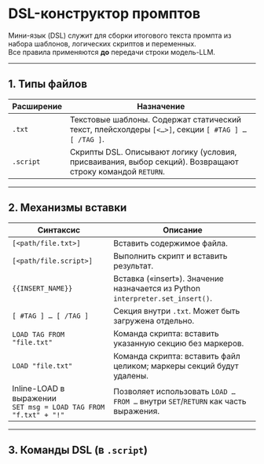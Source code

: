 # DSL-конструктор промптов

Мини-язык (DSL) служит для сборки итогового текста промпта из набора
шаблонов, логических скриптов и переменных.  
Все правила применяются **до** передачи строки модель-LLM.

---

## 1. Типы файлов

| Расширение | Назначение                                  |
|------------|---------------------------------------------|
| `.txt`     | Текстовые шаблоны. Содержат статический текст, плейсхолдеры `[<…>]`, секции `[ #TAG ] … [ /TAG ]`. |
| `.script`  | Скрипты DSL. Описывают логику (условия, присваивания, выбор секций). Возвращают строку командой `RETURN`. |

---

## 2. Механизмы вставки

| Синтаксис                                          | Описание                                                                          |
|----------------------------------------------------|-----------------------------------------------------------------------------------|
| `[<path/file.txt>]`                                | Вставить содержимое файла.                                                        |
| `[<path/file.script>]`                             | Выполнить скрипт и вставить результат.                                            |
| `{{INSERT_NAME}}`                                  | Вставка («insert»). Значение назначается из Python `interpreter.set_insert()`.    |
| `[ #TAG ] … [ /TAG ]`                              | Секция внутри `.txt`. Может быть загружена отдельно.                              |
| `LOAD TAG FROM "file.txt"`                         | Команда скрипта: вставить указанную секцию без маркеров.                          |
| `LOAD "file.txt"`                                  | Команда скрипта: вставить файл целиком; маркеры секций будут удалены.             |
| Inline-LOAD в выражении<br>`SET msg = LOAD TAG FROM "f.txt" + "!"` | Позволяет использовать `LOAD … FROM …` внутри `SET`/`RETURN` как часть выражения. |

---

## 3. Команды DSL (в `.script`)
